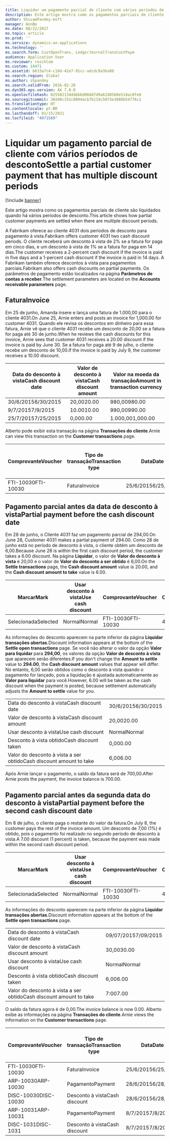 ```yaml
---
title: Liquidar um pagamento parcial de cliente com vários períodos de desconto
description: Este artigo mostra como os pagamentos parciais de cliente são liquidados quando há vários períodos de desconto.
author: ShivamPandey-msft
manager: AnnBe
ms.date: 08/22/2017
ms.topic: article
ms.prod: ''
ms.service: dynamics-ax-applications
ms.technology: ''
ms.search.form: CustOpenTrans, LedgerJournalTransCustPaym
audience: Application User
ms.reviewer: roschlom
ms.custom: 14471
ms.assetid: b633a7c4-c18d-42e7-91cc-adcdc8a3ba98
ms.search.region: Global
ms.author: shpandey
ms.search.validFrom: 2016-02-28
ms.dyn365.ops.version: AX 7.0.0
ms.openlocfilehash: 025582134ddbb6d060d7d9a62405b0e510ac0fe0
ms.sourcegitcommit: 38d40c331c8894acb7b119c5073e3088b54776c1
ms.translationtype: HT
ms.contentlocale: pt-BR
ms.lasthandoff: 01/15/2021
ms.locfileid: "4971569"
---
```

# <a name="settle-a-partial-customer-payment-that-has-multiple-discount-periods"></a><span data-ttu-id="0f8d1-103">Liquidar um pagamento parcial de cliente com vários períodos de desconto</span><span class="sxs-lookup"><span data-stu-id="0f8d1-103">Settle a partial customer payment that has multiple discount periods</span></span>

[!include [banner](../includes/banner.md)]

<span data-ttu-id="0f8d1-104">Este artigo mostra como os pagamentos parciais de cliente são liquidados quando há vários períodos de desconto.</span><span class="sxs-lookup"><span data-stu-id="0f8d1-104">This article shows how partial customer payments are settled when there are multiple discount periods.</span></span>

<span data-ttu-id="0f8d1-105">A Fabrikam oferece ao cliente 4031 dois períodos de desconto para pagamento à vista.</span><span class="sxs-lookup"><span data-stu-id="0f8d1-105">Fabrikam offers customer 4031 two cash discount periods.</span></span> <span data-ttu-id="0f8d1-106">O cliente receberá um desconto à vista de 2% se a fatura for paga em cinco dias, e um desconto à vista de 1% se a fatura for paga em 14 dias.</span><span class="sxs-lookup"><span data-stu-id="0f8d1-106">The customer receives a 2-percent cash discount if the invoice is paid in five days and a 1-percent cash discount if the invoice is paid in 14 days.</span></span> <span data-ttu-id="0f8d1-107">A Fabrikam também oferece descontos à vista para pagamentos parciais.</span><span class="sxs-lookup"><span data-stu-id="0f8d1-107">Fabrikam also offers cash discounts on partial payments.</span></span> <span data-ttu-id="0f8d1-108">Os parâmetros de pagamento estão localizados na página **Parâmetros de contas a receber**.</span><span class="sxs-lookup"><span data-stu-id="0f8d1-108">The settlement parameters are located on the **Accounts receivable parameters** page.</span></span>

## <a name="invoice"></a><span data-ttu-id="0f8d1-109">Fatura</span><span class="sxs-lookup"><span data-stu-id="0f8d1-109">Invoice</span></span>
<span data-ttu-id="0f8d1-110">Em 25 de junho, Amanda insere e lança uma fatura de 1.000,00 para o cliente 4031.</span><span class="sxs-lookup"><span data-stu-id="0f8d1-110">On June 25, Arnie enters and posts an invoice for 1,000.00 for customer 4031.</span></span> <span data-ttu-id="0f8d1-111">Quando ele revisa os descontos em dinheiro para essa fatura, Arnie vê que o cliente 4031 recebe um desconto de 20,00 se a fatura for paga até 30 de junho.</span><span class="sxs-lookup"><span data-stu-id="0f8d1-111">When he reviews the cash discounts for this invoice, Arnie sees that customer 4031 receives a 20.00 discount if the invoice is paid by June 30.</span></span> <span data-ttu-id="0f8d1-112">Se a fatura for paga até 9 de julho, o cliente recebe um desconto de 10,00.</span><span class="sxs-lookup"><span data-stu-id="0f8d1-112">If the invoice is paid by July 9, the customer receives a 10.00 discount.</span></span>

| <span data-ttu-id="0f8d1-113">Data do desconto à vista</span><span class="sxs-lookup"><span data-stu-id="0f8d1-113">Cash discount date</span></span> | <span data-ttu-id="0f8d1-114">Valor de desconto à vista</span><span class="sxs-lookup"><span data-stu-id="0f8d1-114">Cash discount amount</span></span> | <span data-ttu-id="0f8d1-115">Valor na moeda da transação</span><span class="sxs-lookup"><span data-stu-id="0f8d1-115">Amount in transaction currency</span></span> |
|--------------------|----------------------|--------------------------------|
| <span data-ttu-id="0f8d1-116">30/6/2015</span><span class="sxs-lookup"><span data-stu-id="0f8d1-116">6/30/2015</span></span>          | <span data-ttu-id="0f8d1-117">20,00</span><span class="sxs-lookup"><span data-stu-id="0f8d1-117">20.00</span></span>                | <span data-ttu-id="0f8d1-118">980,00</span><span class="sxs-lookup"><span data-stu-id="0f8d1-118">980.00</span></span>                         |
| <span data-ttu-id="0f8d1-119">9/7/2015</span><span class="sxs-lookup"><span data-stu-id="0f8d1-119">7/9/2015</span></span>           | <span data-ttu-id="0f8d1-120">10.00</span><span class="sxs-lookup"><span data-stu-id="0f8d1-120">10.00</span></span>                | <span data-ttu-id="0f8d1-121">990,00</span><span class="sxs-lookup"><span data-stu-id="0f8d1-121">990.00</span></span>                         |
| <span data-ttu-id="0f8d1-122">25/7/2015</span><span class="sxs-lookup"><span data-stu-id="0f8d1-122">7/25/2015</span></span>          | <span data-ttu-id="0f8d1-123">0,00</span><span class="sxs-lookup"><span data-stu-id="0f8d1-123">0.00</span></span>                 | <span data-ttu-id="0f8d1-124">1.000,00</span><span class="sxs-lookup"><span data-stu-id="0f8d1-124">1,000.00</span></span>                       |

<span data-ttu-id="0f8d1-125">Alberto pode exibir esta transação na página **Transações do cliente**.</span><span class="sxs-lookup"><span data-stu-id="0f8d1-125">Arnie can view this transaction on the **Customer transactions** page.</span></span>

| <span data-ttu-id="0f8d1-126">Comprovante</span><span class="sxs-lookup"><span data-stu-id="0f8d1-126">Voucher</span></span>   | <span data-ttu-id="0f8d1-127">Tipo de transação</span><span class="sxs-lookup"><span data-stu-id="0f8d1-127">Transaction type</span></span> | <span data-ttu-id="0f8d1-128">Data</span><span class="sxs-lookup"><span data-stu-id="0f8d1-128">Date</span></span>      | <span data-ttu-id="0f8d1-129">Fatura</span><span class="sxs-lookup"><span data-stu-id="0f8d1-129">Invoice</span></span> | <span data-ttu-id="0f8d1-130">Valor em débito na moeda da transação</span><span class="sxs-lookup"><span data-stu-id="0f8d1-130">Amount in transaction currency debit</span></span> | <span data-ttu-id="0f8d1-131">Valor em crédito na moeda da transação</span><span class="sxs-lookup"><span data-stu-id="0f8d1-131">Amount in transaction currency credit</span></span> | <span data-ttu-id="0f8d1-132">Saldo</span><span class="sxs-lookup"><span data-stu-id="0f8d1-132">Balance</span></span>  | <span data-ttu-id="0f8d1-133">Moeda</span><span class="sxs-lookup"><span data-stu-id="0f8d1-133">Currency</span></span> |
|-----------|------------------|-----------|---------|--------------------------------------|---------------------------------------|----------|----------|
| <span data-ttu-id="0f8d1-134">FTI-10030</span><span class="sxs-lookup"><span data-stu-id="0f8d1-134">FTI-10030</span></span> | <span data-ttu-id="0f8d1-135">Fatura</span><span class="sxs-lookup"><span data-stu-id="0f8d1-135">Invoice</span></span>          | <span data-ttu-id="0f8d1-136">25/6/2015</span><span class="sxs-lookup"><span data-stu-id="0f8d1-136">6/25/2015</span></span> | <span data-ttu-id="0f8d1-137">10030</span><span class="sxs-lookup"><span data-stu-id="0f8d1-137">10030</span></span>   | <span data-ttu-id="0f8d1-138">1.000,00</span><span class="sxs-lookup"><span data-stu-id="0f8d1-138">1,000.00</span></span>                             |                                       | <span data-ttu-id="0f8d1-139">1.000,00</span><span class="sxs-lookup"><span data-stu-id="0f8d1-139">1,000.00</span></span> | <span data-ttu-id="0f8d1-140">USD</span><span class="sxs-lookup"><span data-stu-id="0f8d1-140">USD</span></span>      |

## <a name="partial-payment-before-the-cash-discount-date"></a><span data-ttu-id="0f8d1-141">Pagamento parcial antes da data de desconto à vista</span><span class="sxs-lookup"><span data-stu-id="0f8d1-141">Partial payment before the cash discount date</span></span>
<span data-ttu-id="0f8d1-142">Em 28 de junho, o Cliente 4031 faz um pagamento parcial de 294,00.</span><span class="sxs-lookup"><span data-stu-id="0f8d1-142">On June 28, Customer 4031 makes a partial payment of 294.00.</span></span> <span data-ttu-id="0f8d1-143">Como 28 de junho está no período de desconto à vista, o cliente obtém um desconto de 6,00.</span><span class="sxs-lookup"><span data-stu-id="0f8d1-143">Because June 28 is within the first cash discount period, the customer takes a 6.00 discount.</span></span> <span data-ttu-id="0f8d1-144">Na página **Liquidar**, o valor de **Valor do desconto à vista** é 20,00 e o valor de **Valor do desconto a ser obtido** é 6,00.</span><span class="sxs-lookup"><span data-stu-id="0f8d1-144">On the **Settle transactions** page, the **Cash discount amount** value is 20.00, and the **Cash discount amount to take** value is 6.00.</span></span>

| <span data-ttu-id="0f8d1-145">Marcar</span><span class="sxs-lookup"><span data-stu-id="0f8d1-145">Mark</span></span>     | <span data-ttu-id="0f8d1-146">Usar desconto à vista</span><span class="sxs-lookup"><span data-stu-id="0f8d1-146">Use cash discount</span></span> | <span data-ttu-id="0f8d1-147">Comprovante</span><span class="sxs-lookup"><span data-stu-id="0f8d1-147">Voucher</span></span>   | <span data-ttu-id="0f8d1-148">Conta</span><span class="sxs-lookup"><span data-stu-id="0f8d1-148">Account</span></span> | <span data-ttu-id="0f8d1-149">Data</span><span class="sxs-lookup"><span data-stu-id="0f8d1-149">Date</span></span>      | <span data-ttu-id="0f8d1-150">Data de conclusão</span><span class="sxs-lookup"><span data-stu-id="0f8d1-150">Due date</span></span>  | <span data-ttu-id="0f8d1-151">Fatura</span><span class="sxs-lookup"><span data-stu-id="0f8d1-151">Invoice</span></span> | <span data-ttu-id="0f8d1-152">Valor na moeda da transação</span><span class="sxs-lookup"><span data-stu-id="0f8d1-152">Amount in transaction currency</span></span> | <span data-ttu-id="0f8d1-153">Moeda</span><span class="sxs-lookup"><span data-stu-id="0f8d1-153">Currency</span></span> | <span data-ttu-id="0f8d1-154">Valor para liquidar</span><span class="sxs-lookup"><span data-stu-id="0f8d1-154">Amount to settle</span></span> |
|----------|-------------------|-----------|---------|-----------|-----------|---------|--------------------------------|----------|------------------|
| <span data-ttu-id="0f8d1-155">Selecionada</span><span class="sxs-lookup"><span data-stu-id="0f8d1-155">Selected</span></span> | <span data-ttu-id="0f8d1-156">Normal</span><span class="sxs-lookup"><span data-stu-id="0f8d1-156">Normal</span></span>            | <span data-ttu-id="0f8d1-157">FTI-10030</span><span class="sxs-lookup"><span data-stu-id="0f8d1-157">FTI-10030</span></span> | <span data-ttu-id="0f8d1-158">4031</span><span class="sxs-lookup"><span data-stu-id="0f8d1-158">4031</span></span>    | <span data-ttu-id="0f8d1-159">25/6/2015</span><span class="sxs-lookup"><span data-stu-id="0f8d1-159">6/25/2015</span></span> | <span data-ttu-id="0f8d1-160">25/7/2015</span><span class="sxs-lookup"><span data-stu-id="0f8d1-160">7/25/2015</span></span> | <span data-ttu-id="0f8d1-161">10030</span><span class="sxs-lookup"><span data-stu-id="0f8d1-161">10030</span></span>   | <span data-ttu-id="0f8d1-162">1.000,00</span><span class="sxs-lookup"><span data-stu-id="0f8d1-162">1,000.00</span></span>                       | <span data-ttu-id="0f8d1-163">USD</span><span class="sxs-lookup"><span data-stu-id="0f8d1-163">USD</span></span>      | <span data-ttu-id="0f8d1-164">294,00</span><span class="sxs-lookup"><span data-stu-id="0f8d1-164">294.00</span></span>           |

<span data-ttu-id="0f8d1-165">As informações do desconto aparecem na parte inferior da página **Liquidar transações abertas**.</span><span class="sxs-lookup"><span data-stu-id="0f8d1-165">Discount information appears at the bottom of the **Settle open transactions** page.</span></span> <span data-ttu-id="0f8d1-166">Se você não alterar o valor da opção **Valor para liquidar** para **294,00**, os valores da opção **Valor de desconto à vista** que aparecem serão diferentes.</span><span class="sxs-lookup"><span data-stu-id="0f8d1-166">If you don't change the **Amount to settle** value to **294.00**, the **Cash discount amount** values that appear will differ.</span></span> <span data-ttu-id="0f8d1-167">No entanto, 6,00 serão obtidos como o desconto à vista quando o pagamento for lançado, pois a liquidação é ajustada automaticamente ao **Valor para liquidar** para você.</span><span class="sxs-lookup"><span data-stu-id="0f8d1-167">However, 6.00 will be taken as the cash discount when the payment is posted, because settlement automatically adjusts the **Amount to settle** value for you.</span></span>

|                              |           |
|------------------------------|-----------|
| <span data-ttu-id="0f8d1-168">Data do desconto à vista</span><span class="sxs-lookup"><span data-stu-id="0f8d1-168">Cash discount date</span></span>           | <span data-ttu-id="0f8d1-169">30/6/2015</span><span class="sxs-lookup"><span data-stu-id="0f8d1-169">6/30/2015</span></span> |
| <span data-ttu-id="0f8d1-170">Valor de desconto à vista</span><span class="sxs-lookup"><span data-stu-id="0f8d1-170">Cash discount amount</span></span>         | <span data-ttu-id="0f8d1-171">20,00</span><span class="sxs-lookup"><span data-stu-id="0f8d1-171">20.00</span></span>     |
| <span data-ttu-id="0f8d1-172">Usar desconto à vista</span><span class="sxs-lookup"><span data-stu-id="0f8d1-172">Use cash discount</span></span>            | <span data-ttu-id="0f8d1-173">Normal</span><span class="sxs-lookup"><span data-stu-id="0f8d1-173">Normal</span></span>    |
| <span data-ttu-id="0f8d1-174">Desconto à vista obtido</span><span class="sxs-lookup"><span data-stu-id="0f8d1-174">Cash discount taken</span></span>          | <span data-ttu-id="0f8d1-175">0,00</span><span class="sxs-lookup"><span data-stu-id="0f8d1-175">0.00</span></span>      |
| <span data-ttu-id="0f8d1-176">Valor do desconto à vista a ser obtido</span><span class="sxs-lookup"><span data-stu-id="0f8d1-176">Cash discount amount to take</span></span> | <span data-ttu-id="0f8d1-177">6,00</span><span class="sxs-lookup"><span data-stu-id="0f8d1-177">6.00</span></span>      |

<span data-ttu-id="0f8d1-178">Após Arnie lançar o pagamento, o saldo da fatura será de 700,00.</span><span class="sxs-lookup"><span data-stu-id="0f8d1-178">After Arnie posts the payment, the invoice balance is 700.00.</span></span>

## <a name="partial-payment-before-the-second-cash-discount-date"></a><span data-ttu-id="0f8d1-179">Pagamento parcial antes da segunda data do desconto à vista</span><span class="sxs-lookup"><span data-stu-id="0f8d1-179">Partial payment before the second cash discount date</span></span>
<span data-ttu-id="0f8d1-180">Em 8 de julho, o cliente paga o restante do valor da fatura.</span><span class="sxs-lookup"><span data-stu-id="0f8d1-180">On July 8, the customer pays the rest of the invoice amount.</span></span> <span data-ttu-id="0f8d1-181">Um desconto de 7,00 (1%) é obtido, pois o pagamento foi realizado no segundo período de desconto à vista.</span><span class="sxs-lookup"><span data-stu-id="0f8d1-181">A 7.00 discount (1 percent) is taken, because the payment was made within the second cash discount period.</span></span>

| <span data-ttu-id="0f8d1-182">Marcar</span><span class="sxs-lookup"><span data-stu-id="0f8d1-182">Mark</span></span>     | <span data-ttu-id="0f8d1-183">Usar desconto à vista</span><span class="sxs-lookup"><span data-stu-id="0f8d1-183">Use cash discount</span></span> | <span data-ttu-id="0f8d1-184">Comprovante</span><span class="sxs-lookup"><span data-stu-id="0f8d1-184">Voucher</span></span>   | <span data-ttu-id="0f8d1-185">Conta</span><span class="sxs-lookup"><span data-stu-id="0f8d1-185">Account</span></span> | <span data-ttu-id="0f8d1-186">Data</span><span class="sxs-lookup"><span data-stu-id="0f8d1-186">Date</span></span>      | <span data-ttu-id="0f8d1-187">Data de conclusão</span><span class="sxs-lookup"><span data-stu-id="0f8d1-187">Due date</span></span>  | <span data-ttu-id="0f8d1-188">Fatura</span><span class="sxs-lookup"><span data-stu-id="0f8d1-188">Invoice</span></span> | <span data-ttu-id="0f8d1-189">Valor em débito na moeda da transação</span><span class="sxs-lookup"><span data-stu-id="0f8d1-189">Amount in transaction currency debit</span></span> | <span data-ttu-id="0f8d1-190">Valor em crédito na moeda da transação</span><span class="sxs-lookup"><span data-stu-id="0f8d1-190">Amount in transaction currency credit</span></span> | <span data-ttu-id="0f8d1-191">Moeda</span><span class="sxs-lookup"><span data-stu-id="0f8d1-191">Currency</span></span> | <span data-ttu-id="0f8d1-192">Valor para liquidar</span><span class="sxs-lookup"><span data-stu-id="0f8d1-192">Amount to settle</span></span> |
|----------|-------------------|-----------|---------|-----------|-----------|---------|--------------------------------------|---------------------------------------|----------|------------------|
| <span data-ttu-id="0f8d1-193">Selecionada</span><span class="sxs-lookup"><span data-stu-id="0f8d1-193">Selected</span></span> | <span data-ttu-id="0f8d1-194">Normal</span><span class="sxs-lookup"><span data-stu-id="0f8d1-194">Normal</span></span>            | <span data-ttu-id="0f8d1-195">FTI-10030</span><span class="sxs-lookup"><span data-stu-id="0f8d1-195">FTI-10030</span></span> | <span data-ttu-id="0f8d1-196">4031</span><span class="sxs-lookup"><span data-stu-id="0f8d1-196">4031</span></span>    | <span data-ttu-id="0f8d1-197">25/6/2015</span><span class="sxs-lookup"><span data-stu-id="0f8d1-197">6/25/2015</span></span> | <span data-ttu-id="0f8d1-198">25/7/2015</span><span class="sxs-lookup"><span data-stu-id="0f8d1-198">7/25/2015</span></span> | <span data-ttu-id="0f8d1-199">10030</span><span class="sxs-lookup"><span data-stu-id="0f8d1-199">10030</span></span>   | <span data-ttu-id="0f8d1-200">700.00</span><span class="sxs-lookup"><span data-stu-id="0f8d1-200">700.00</span></span>                               |                                       | <span data-ttu-id="0f8d1-201">USD</span><span class="sxs-lookup"><span data-stu-id="0f8d1-201">USD</span></span>      | <span data-ttu-id="0f8d1-202">693.00</span><span class="sxs-lookup"><span data-stu-id="0f8d1-202">693.00</span></span>           |

<span data-ttu-id="0f8d1-203">As informações do desconto aparecem na parte inferior da página **Liquidar transações abertas**.</span><span class="sxs-lookup"><span data-stu-id="0f8d1-203">Discount information appears at the bottom of the **Settle open transactions** page.</span></span>

|                              |           |
|------------------------------|-----------|
| <span data-ttu-id="0f8d1-204">Data do desconto à vista</span><span class="sxs-lookup"><span data-stu-id="0f8d1-204">Cash discount date</span></span>           | <span data-ttu-id="0f8d1-205">09/07/2015</span><span class="sxs-lookup"><span data-stu-id="0f8d1-205">7/09/2015</span></span> |
| <span data-ttu-id="0f8d1-206">Valor de desconto à vista</span><span class="sxs-lookup"><span data-stu-id="0f8d1-206">Cash discount amount</span></span>         | <span data-ttu-id="0f8d1-207">30,00</span><span class="sxs-lookup"><span data-stu-id="0f8d1-207">30.00</span></span>     |
| <span data-ttu-id="0f8d1-208">Usar desconto à vista</span><span class="sxs-lookup"><span data-stu-id="0f8d1-208">Use cash discount</span></span>            | <span data-ttu-id="0f8d1-209">Normal</span><span class="sxs-lookup"><span data-stu-id="0f8d1-209">Normal</span></span>    |
| <span data-ttu-id="0f8d1-210">Desconto à vista obtido</span><span class="sxs-lookup"><span data-stu-id="0f8d1-210">Cash discount taken</span></span>          | <span data-ttu-id="0f8d1-211">6,00</span><span class="sxs-lookup"><span data-stu-id="0f8d1-211">6.00</span></span>      |
| <span data-ttu-id="0f8d1-212">Valor do desconto à vista a ser obtido</span><span class="sxs-lookup"><span data-stu-id="0f8d1-212">Cash discount amount to take</span></span> | <span data-ttu-id="0f8d1-213">7:00</span><span class="sxs-lookup"><span data-stu-id="0f8d1-213">7.00</span></span>      |

<span data-ttu-id="0f8d1-214">O saldo da fatura agora é de 0,00.</span><span class="sxs-lookup"><span data-stu-id="0f8d1-214">The invoice balance is now 0.00.</span></span> <span data-ttu-id="0f8d1-215">Alberto exibe as informações na página **Transações do cliente**.</span><span class="sxs-lookup"><span data-stu-id="0f8d1-215">Arnie views the information on the **Customer transactions** page.</span></span>

| <span data-ttu-id="0f8d1-216">Comprovante</span><span class="sxs-lookup"><span data-stu-id="0f8d1-216">Voucher</span></span>    | <span data-ttu-id="0f8d1-217">Tipo de transação</span><span class="sxs-lookup"><span data-stu-id="0f8d1-217">Transaction type</span></span> | <span data-ttu-id="0f8d1-218">Data</span><span class="sxs-lookup"><span data-stu-id="0f8d1-218">Date</span></span>      | <span data-ttu-id="0f8d1-219">Fatura</span><span class="sxs-lookup"><span data-stu-id="0f8d1-219">Invoice</span></span> | <span data-ttu-id="0f8d1-220">Valor em débito na moeda da transação</span><span class="sxs-lookup"><span data-stu-id="0f8d1-220">Amount in transaction currency debit</span></span> | <span data-ttu-id="0f8d1-221">Valor em crédito na moeda da transação</span><span class="sxs-lookup"><span data-stu-id="0f8d1-221">Amount in transaction currency credit</span></span> | <span data-ttu-id="0f8d1-222">Saldo</span><span class="sxs-lookup"><span data-stu-id="0f8d1-222">Balance</span></span> | <span data-ttu-id="0f8d1-223">Moeda</span><span class="sxs-lookup"><span data-stu-id="0f8d1-223">Currency</span></span> |
|------------|------------------|-----------|---------|--------------------------------------|---------------------------------------|---------|----------|
| <span data-ttu-id="0f8d1-224">FTI-10030</span><span class="sxs-lookup"><span data-stu-id="0f8d1-224">FTI-10030</span></span>  | <span data-ttu-id="0f8d1-225">Fatura</span><span class="sxs-lookup"><span data-stu-id="0f8d1-225">Invoice</span></span>          | <span data-ttu-id="0f8d1-226">25/6/2015</span><span class="sxs-lookup"><span data-stu-id="0f8d1-226">6/25/2015</span></span> | <span data-ttu-id="0f8d1-227">10030</span><span class="sxs-lookup"><span data-stu-id="0f8d1-227">10030</span></span>   | <span data-ttu-id="0f8d1-228">1.000,00</span><span class="sxs-lookup"><span data-stu-id="0f8d1-228">1,000.00</span></span>                             |                                       | <span data-ttu-id="0f8d1-229">0,00</span><span class="sxs-lookup"><span data-stu-id="0f8d1-229">0.00</span></span>    | <span data-ttu-id="0f8d1-230">USD</span><span class="sxs-lookup"><span data-stu-id="0f8d1-230">USD</span></span>      |
| <span data-ttu-id="0f8d1-231">ARP-10030</span><span class="sxs-lookup"><span data-stu-id="0f8d1-231">ARP-10030</span></span>  |  <span data-ttu-id="0f8d1-232">Pagamento</span><span class="sxs-lookup"><span data-stu-id="0f8d1-232">Payment</span></span>         | <span data-ttu-id="0f8d1-233">28/6/2015</span><span class="sxs-lookup"><span data-stu-id="0f8d1-233">6/28/2015</span></span> |         |                                      | <span data-ttu-id="0f8d1-234">294,00</span><span class="sxs-lookup"><span data-stu-id="0f8d1-234">294.00</span></span>                                | <span data-ttu-id="0f8d1-235">0,00</span><span class="sxs-lookup"><span data-stu-id="0f8d1-235">0.00</span></span>    | <span data-ttu-id="0f8d1-236">USD</span><span class="sxs-lookup"><span data-stu-id="0f8d1-236">USD</span></span>      |
| <span data-ttu-id="0f8d1-237">DISC-10030</span><span class="sxs-lookup"><span data-stu-id="0f8d1-237">DISC-10030</span></span> |  <span data-ttu-id="0f8d1-238">Desconto à vista</span><span class="sxs-lookup"><span data-stu-id="0f8d1-238">Cash discount</span></span>   | <span data-ttu-id="0f8d1-239">28/6/2015</span><span class="sxs-lookup"><span data-stu-id="0f8d1-239">6/28/2015</span></span> |         |                                      | <span data-ttu-id="0f8d1-240">6,00</span><span class="sxs-lookup"><span data-stu-id="0f8d1-240">6.00</span></span>                                  | <span data-ttu-id="0f8d1-241">0,00</span><span class="sxs-lookup"><span data-stu-id="0f8d1-241">0.00</span></span>    | <span data-ttu-id="0f8d1-242">USD</span><span class="sxs-lookup"><span data-stu-id="0f8d1-242">USD</span></span>      |
| <span data-ttu-id="0f8d1-243">ARP-10031</span><span class="sxs-lookup"><span data-stu-id="0f8d1-243">ARP-10031</span></span>  |  <span data-ttu-id="0f8d1-244">Pagamento</span><span class="sxs-lookup"><span data-stu-id="0f8d1-244">Payment</span></span>         | <span data-ttu-id="0f8d1-245">8/7/2015</span><span class="sxs-lookup"><span data-stu-id="0f8d1-245">7/8/2015</span></span>  |         |                                      | <span data-ttu-id="0f8d1-246">693.00</span><span class="sxs-lookup"><span data-stu-id="0f8d1-246">693.00</span></span>                                | <span data-ttu-id="0f8d1-247">0,00</span><span class="sxs-lookup"><span data-stu-id="0f8d1-247">0.00</span></span>    | <span data-ttu-id="0f8d1-248">USD</span><span class="sxs-lookup"><span data-stu-id="0f8d1-248">USD</span></span>      |
| <span data-ttu-id="0f8d1-249">DISC-1031</span><span class="sxs-lookup"><span data-stu-id="0f8d1-249">DISC-1031</span></span>  |  <span data-ttu-id="0f8d1-250">Desconto à vista</span><span class="sxs-lookup"><span data-stu-id="0f8d1-250">Cash discount</span></span>   | <span data-ttu-id="0f8d1-251">8/7/2015</span><span class="sxs-lookup"><span data-stu-id="0f8d1-251">7/8/2015</span></span>  |         |                                      | <span data-ttu-id="0f8d1-252">7:00</span><span class="sxs-lookup"><span data-stu-id="0f8d1-252">7.00</span></span>                                  | <span data-ttu-id="0f8d1-253">0,00</span><span class="sxs-lookup"><span data-stu-id="0f8d1-253">0.00</span></span>    | <span data-ttu-id="0f8d1-254">USD</span><span class="sxs-lookup"><span data-stu-id="0f8d1-254">USD</span></span>      |






